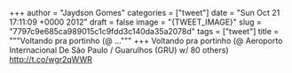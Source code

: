 
+++
author = "Jaydson Gomes"
categories = ["tweet"]
date = "Sun Oct 21 17:11:09 +0000 2012"
draft = false
image = "{TWEET_IMAGE}"
slug = "7797c9e685ca989015c1c9fdd3c140da35a2078d"
tags = ["tweet"]
title = """Voltando pra portinho (@ ..."""
+++
Voltando pra portinho (@ Aeroporto Internacional De São Paulo / Guarulhos (GRU) w/ 80 others) http://t.co/wgr2qWWR
